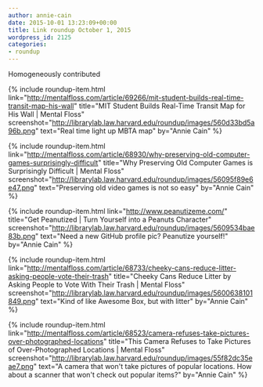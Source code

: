 ```yaml
---
author: annie-cain
date: 2015-10-01 13:23:09+00:00
title: Link roundup October 1, 2015
wordpress_id: 2125
categories:
- roundup
---
```


Homogeneously contributed

{% include roundup-item.html
  link="http://mentalfloss.com/article/69266/mit-student-builds-real-time-transit-map-his-wall"
  title="MIT Student Builds Real-Time Transit Map for His Wall | Mental Floss"
  screenshot="http://librarylab.law.harvard.edu/roundup/images/560d33bd5a96b.png"
  text="Real time light up MBTA map"
  by="Annie Cain"
%}

{% include roundup-item.html
  link="http://mentalfloss.com/article/68930/why-preserving-old-computer-games-surprisingly-difficult"
  title="Why Preserving Old Computer Games is Surprisingly Difficult | Mental Floss"
  screenshot="http://librarylab.law.harvard.edu/roundup/images/56095f89e6e47.png"
  text="Preserving old video games is not so easy"
  by="Annie Cain"
%}

{% include roundup-item.html
  link="http://www.peanutizeme.com/"
  title="Get Peanutized | Turn Yourself into a Peanuts Character"
  screenshot="http://librarylab.law.harvard.edu/roundup/images/5609534bae83b.png"
  text="Need a new GitHub profile pic? Peanutize yourself!"
  by="Annie Cain"
%}

{% include roundup-item.html
  link="http://mentalfloss.com/article/68733/cheeky-cans-reduce-litter-asking-people-vote-their-trash"
  title="Cheeky Cans Reduce Litter by Asking People to Vote With Their Trash | Mental Floss"
  screenshot="http://librarylab.law.harvard.edu/roundup/images/5600638101849.png"
  text="Kind of like Awesome Box, but with litter"
  by="Annie Cain"
%}

{% include roundup-item.html
  link="http://mentalfloss.com/article/68523/camera-refuses-take-pictures-over-photographed-locations"
  title="This Camera Refuses to Take Pictures of Over-Photographed Locations | Mental Floss"
  screenshot="http://librarylab.law.harvard.edu/roundup/images/55f82dc35eae7.png"
  text="A camera that won't take pictures of popular locations. How about a scanner that won't check out popular items?"
  by="Annie Cain"
%}
